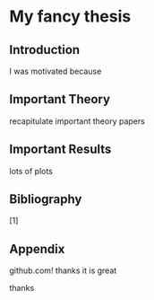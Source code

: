 
# My fancy thesis

## Introduction
I was motivated because

## Important Theory
recapitulate important theory papers

## Important Results
lots of plots

## Bibliography
[1] 

## Appendix 
github.com! thanks it is great

thanks

